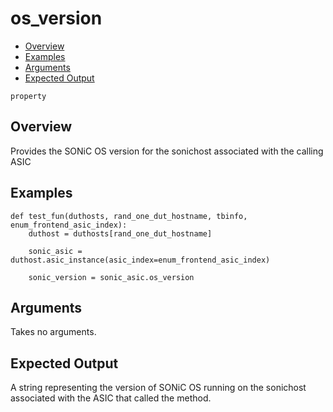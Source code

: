 # os_version

- [Overview](#overview)
- [Examples](#examples)
- [Arguments](#arguments)
- [Expected Output](#expected-output)

`property`

## Overview
Provides the SONiC OS version for the sonichost associated with the calling ASIC

## Examples
```
def test_fun(duthosts, rand_one_dut_hostname, tbinfo, enum_frontend_asic_index):
    duthost = duthosts[rand_one_dut_hostname]

    sonic_asic = duthost.asic_instance(asic_index=enum_frontend_asic_index)

    sonic_version = sonic_asic.os_version
```

## Arguments
Takes no arguments.

## Expected Output
A string representing the version of SONiC OS running on the sonichost associated with the ASIC that called the method.
